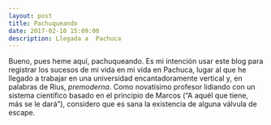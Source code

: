 ```yaml
---
layout: post
title: Pachuqueando
date: 2017-02-10 15:09:00
description: Llegada a  Pachuca
---
```

Bueno, pues heme aquí, pachuqueando. Es mi intención usar este blog para registrar los sucesos de mi vida en mi vida en Pachuca, lugar al que he llegado a trabajar en una universidad encantadoramente vertical y, en palabras de Rius, *premoderna*. Como novatísimo profesor lidiando con un sistema científico basado en el principio de Marcos (“A aquél que tiene, más se le dará”), considero que es sana la existencia de alguna válvula de escape. 




